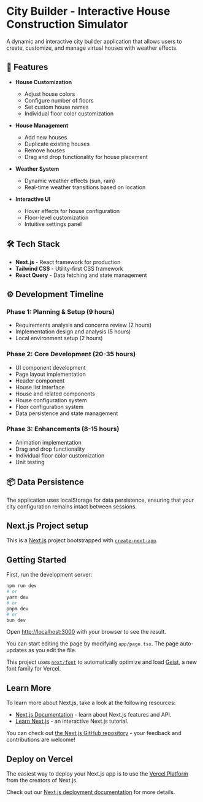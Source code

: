 # City Builder - Interactive House Construction Simulator

A dynamic and interactive city builder application that allows users to create, customize, and manage virtual houses with weather effects.

## 🌟 Features

- **House Customization**
  - Adjust house colors
  - Configure number of floors
  - Set custom house names
  - Individual floor color customization

- **House Management**
  - Add new houses
  - Duplicate existing houses
  - Remove houses
  - Drag and drop functionality for house placement

- **Weather System**
  - Dynamic weather effects (sun, rain)
  - Real-time weather transitions based on location

- **Interactive UI**
  - Hover effects for house configuration
  - Floor-level customization
  - Intuitive settings panel

## 🛠️ Tech Stack

- **Next.js** - React framework for production
- **Tailwind CSS** - Utility-first CSS framework
- **React Query** - Data fetching and state management

## ⚙️ Development Timeline

### Phase 1: Planning & Setup (9 hours)
- Requirements analysis and concerns review (2 hours)
- Implementation design and analysis (5 hours)
- Local environment setup (2 hours)

### Phase 2: Core Development (20-35 hours)
- UI component development
- Page layout implementation
- Header component
- House list interface
- House and related components
- House configuration system
- Floor configuration system
- Data persistence and state management

### Phase 3: Enhancements (8-15 hours)
- Animation implementation
- Drag and drop functionality
- Individual floor color customization
- Unit testing

## 📦 Data Persistence
The application uses localStorage for data persistence, ensuring that your city configuration remains intact between sessions.



## Next.js Project setup

This is a [Next.js](https://nextjs.org) project bootstrapped with [`create-next-app`](https://nextjs.org/docs/app/api-reference/cli/create-next-app).

## Getting Started

First, run the development server:

```bash
npm run dev
# or
yarn dev
# or
pnpm dev
# or
bun dev
```

Open [http://localhost:3000](http://localhost:3000) with your browser to see the result.

You can start editing the page by modifying `app/page.tsx`. The page auto-updates as you edit the file.

This project uses [`next/font`](https://nextjs.org/docs/app/building-your-application/optimizing/fonts) to automatically optimize and load [Geist](https://vercel.com/font), a new font family for Vercel.

## Learn More

To learn more about Next.js, take a look at the following resources:

- [Next.js Documentation](https://nextjs.org/docs) - learn about Next.js features and API.
- [Learn Next.js](https://nextjs.org/learn) - an interactive Next.js tutorial.

You can check out [the Next.js GitHub repository](https://github.com/vercel/next.js) - your feedback and contributions are welcome!

## Deploy on Vercel

The easiest way to deploy your Next.js app is to use the [Vercel Platform](https://vercel.com/new?utm_medium=default-template&filter=next.js&utm_source=create-next-app&utm_campaign=create-next-app-readme) from the creators of Next.js.

Check out our [Next.js deployment documentation](https://nextjs.org/docs/app/building-your-application/deploying) for more details.
